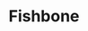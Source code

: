 ---
title: "Fishbone"
summary: "American band formed in 1979 in Los Angeles, California, who plays a fusion of funk, metal, rock, reggae, ska, punk, soul."
image: "fishbone.jpg"
apple_music_artist_url: "https://music.apple.com/gb/artist/fishbone/334337"
---
